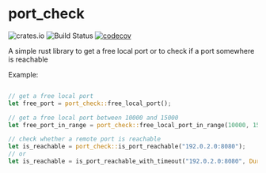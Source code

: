 # port_check
![crates.io](https://img.shields.io/crates/v/port_check.svg)
![Build Status](https://github.com/ufoscout/port-check-rs/actions/workflows/build_and_test.yml/badge.svg)
[![codecov](https://codecov.io/gh/ufoscout/port-check-rs/branch/master/graph/badge.svg)](https://codecov.io/gh/ufoscout/port-check-rs)

A simple rust library to get a free local port or to check if a port somewhere is reachable

Example:
```rust

// get a free local port
let free_port = port_check::free_local_port();

// get a free local port between 10000 and 15000
let free_port_in_range = port_check::free_local_port_in_range(10000, 15000);

// check whether a remote port is reachable
let is_reachable = port_check::is_port_reachable("192.0.2.0:8080");
// or
let is_reachable = is_port_reachable_with_timeout("192.0.2.0:8080", Duration::from_millis(10_000));


```
